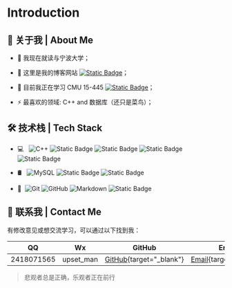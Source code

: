 
# Introduction

## 👋 关于我 | About Me

- 🔭 我现在就读与宁波大学；

- 💬 这里是我的博客网站 [![Static Badge](https://img.shields.io/badge/Made%20By%20CYB-black?logo=github)](https://idle-lab.github.io/ )；

- 🌱 目前我正在学习 CMU 15-445 [![Static Badge](https://img.shields.io/badge/CMU-%23E4202E?logo=databricks&label=15-445)](https://15445.courses.cs.cmu.edu/fall2023/)；

- ⚡ 最喜欢的领域:  C++ and 数据库（还只是菜鸟）；

## 🛠 技术栈 | Tech Stack

- 💻 &#160; ![C++](https://img.shields.io/badge/C%2B%2B-333333?logo=cplusplus&logoColor=%2300599C)
![Static Badge](https://img.shields.io/badge/Linux-333333?logo=Linux&logoColor=%23FCC624)
![Static Badge](https://img.shields.io/badge/Python-333333?logo=python&logoColor=%233776AB)
![Static Badge](https://img.shields.io/badge/Command-333333?logo=gnubash&logoColor=%230A0D14)
![Static Badge](https://img.shields.io/badge/GO-333333?logo=go&logoColor=%2300ADD8)


- 🛢 &#160; ![MySQL](https://img.shields.io/badge/-MySQL-333333?style=flat&logo=mysql)
![Static Badge](https://img.shields.io/badge/Bustub-333333?logo=baserow&logoColor=%23CA2133)
![Static Badge](https://img.shields.io/badge/clickhouse-333333?logo=clickhouse&logoColor=%23FFCC01)


- 🔧 &#160;![Git](https://img.shields.io/badge/-Git-333333?style=flat&logo=git)
![GitHub](https://img.shields.io/badge/-GitHub-333333?style=flat&logo=github)
![Markdown](https://img.shields.io/badge/-Markdown-333333?style=flat&logo=markdown)
![Static Badge](https://img.shields.io/badge/docker-333333?logo=docker&logoColor=%232496ED)



## 💌 联系我 | Contact Me

有修改意见或想交流学习，可以通过以下找到我：

|QQ|Wx|GitHub|Email|
|:-:|:-:|:-:|:-:|
|2418071565|upset_man|[GitHub](https://github.com/idle-lab){target="_blank"}|[Email](mailto:IdelCyb@163.com){target="_blank"}|

> 悲观者总是正确，乐观者正在前行